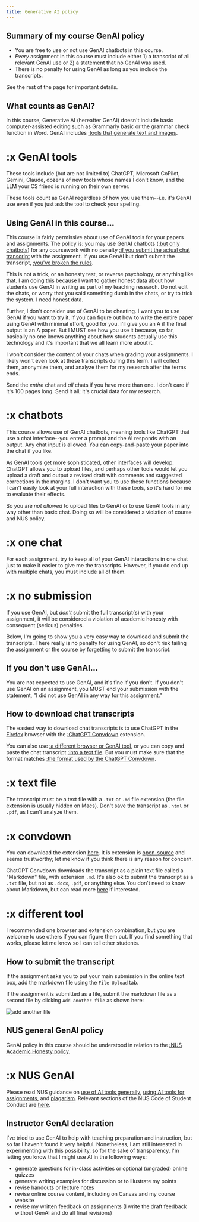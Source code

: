 ```yaml
---
title: Generative AI policy
---
```

## Summary of my course GenAI policy

- You are free to use or not use GenAI chatbots in this course.
- *Every* assignment in this course must include either 1) a transcript of all relevant GenAI use or 2) a statement that no GenAI was used.
- There is no penalty for using GenAI as long as you include the transcripts.

See the rest of the page for important details.

## What counts as GenAI?

In this course, Generative AI (hereafter GenAI) doesn't include basic computer-assisted editing such as Grammarly basic or the grammar check function in Word. GenAI includes [:tools that generate text and images](#x-genai-tools).

# :x GenAI tools

These tools include (but are not limited to) ChatGPT, Microsoft CoPilot, Gemini, Claude, dozens of new tools whose names I don't know, and the LLM your CS friend is running on their own server.

These tools count as GenAI regardless of how you use them--i.e. it's GenAI use even if you just ask the tool to check your spelling.

## Using GenAI in this course...

This course is fairly permissive about use of GenAI tools for your papers and assignments. The policy is: you may use GenAI chatbots ([:but only chatbots](#x-chatbots)) for any coursework with no penalty [:if you submit the actual chat transcript](#x-one-chat) with the assignment. If you use GenAI but don't submit the transcript, [:you've broken the rules](#x-no-submission).

This is not a trick, or an honesty test, or reverse psychology, or anything like that. I am doing this because I want to gather honest data about how students use GenAI in writing as part of my teaching research. Do not edit the chats, or worry that you said something dumb in the chats, or try to trick the system. I need honest data.

Further, I don't consider use of GenAI to be cheating. I want you to use GenAI if you want to try it. If you can figure out how to write the entire paper using GenAI with minimal effort, good for you. I'll give you an A if the final output is an A paper. But I MUST see how you use it because, so far, basically no one knows anything about how students actually use this technology and it's important that we all learn more about it.

I won't consider the content of your chats when grading your assignments. I likely won't even look at these transcripts during this term. I will collect them, anonymize them, and analyze them for my research after the terms ends.

Send the *entire* chat and *all* chats if you have more than one. I don't care if it's 100 pages long. Send it all; it's crucial data for my research.

# :x chatbots

This course allows use of GenAI chatbots, meaning tools like ChatGPT that use a chat interface--you enter a prompt and the AI responds with an output. Any chat input is allowed. You can copy-and-paste your paper into the chat if you like.

As GenAI tools get more sophisticated, other interfaces will develop. ChatGPT allows you to upload files, and perhaps other tools would let you upload a draft and output a revised draft with comments and suggested corrections in the margins. I don't want you to use these functions because I can't easily look at your full interaction with these tools, so it's hard for me to evaluate their effects.

So you are *not allowed* to upload files to GenAI or to use GenAI tools in any way other than basic chat. Doing so will be considered a violation of course and NUS policy.

# :x one chat

For each assignment, try to keep all of your GenAI interactions in one chat just to make it easier to give me the transcripts. However, if you do end up with multiple chats, you must include all of them.

# :x no submission

If you use GenAI, but *don't* submit the full transcript(s) with your assignment, it will be considered a violation of academic honesty with consequent (serious) penalties.

Below, I'm going to show you a very easy way to download and submit the transcripts. There really is no penalty for using GenAI, so don't risk failing the assignment or the course by forgetting to submit the transcript.

## If you don't use GenAI...

You are not expected to use GenAI, and it's fine if you don't. If you don't use GenAI on an assignment, you MUST end your submission with the statement, "I did not use GenAI in any way for this assignment."

## How to download chat transcripts

The easiest way to download chat transcripts is to use ChatGPT in the [Firefox](https://www.mozilla.org/en-US/firefox/new/) browser with the [:ChatGPT Convdown](#x-convdown) extension.

You can also use [:a different browser or GenAI tool](#x-different-tool), or you can copy and paste the chat transcript [:into a text file](#x-text-file). But you must make sure that the format matches [:the format used by the ChatGPT Convdown](/courses/policies/formatting/#-genai-chat-formatting).

# :x text file

The transcript must be a text file with a `.txt` or `.md` file extension (the file extension is usually hidden on Macs). Don't save the transcript as `.html` or `.pdf`, as I can't analyze them.

# :x convdown

You can download the extension [here](https://addons.mozilla.org/en-US/firefox/addon/chatgpt-convdown). It is extension is [open-source](https://github.com/esteinmann/chatgpt-convdown) and seems trustworthy; let me know if you think there is any reason for concern.

ChatGPT Convdown downloads the transcript as a plain text file called a "Markdown" file, with extension `.md`. It's also ok to submit the transcript as a `.txt` file, but not as `.docx`, `.pdf`, or anything else. You don't need to know about Markdown, but can read more [here](https://en.wikipedia.org/wiki/Markdown) if interested.

# :x different tool

I recommended one browser and extension combination, but you are welcome to use others if you can figure them out. If you find something that works, please let me know so I can tell other students.

## How to submit the transcript

If the assignment asks you to put your main submission in the online text box, add the markdown file using the `File Upload` tab.

If the assignment is submitted as a file, submit the markdown file as a second file by clicking  `Add another file` as shown here:

![add another file](/images/add-another-file.png)

## NUS general GenAI policy

GenAI policy in this course should be understood in relation to the [:NUS Academic Honesty policy](#x-nus-genai).

# :x NUS GenAI

Please read NUS guidance on [use of AI tools generally](https://libguides.nus.edu.sg/new2nus/acadintegrity#s-lib-ctab-22144949-4), [using AI tools for assignments](https://libguides.nus.edu.sg/new2nus/acadintegrity#s-lib-ctab-22144949-5), and [plagarism](https://libguides.nus.edu.sg/copyright_essentials_teaching_learning_research/plagiarism). Relevant sections of the NUS Code of Student Conduct are [here](https://www.nus.edu.sg/celc/statements-and-e-resources-on-plagiarism/).

## Instructor GenAI declaration

I've tried to use GenAI to help with teaching preparation and instruction, but so far I haven't found it very helpful. Nonetheless, I am still interested in experimenting with this possibility, so for the sake of transparency, I'm letting you know that I might use AI in the following ways:

- generate questions for in-class activities or optional (ungraded) online quizzes
- generate writing examples for discussion or to illustrate my points
- revise handouts or lecture notes
- revise online course content, including on Canvas and my course website
- revise my written feedback on assignments (I write the draft feedback without GenAI and do all final revisions)
